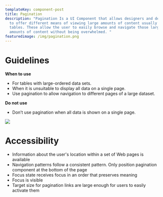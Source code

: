 ```yaml
---
templateKey: component-post
title: Pagination
description: "Pagination Is a UI Component that allows designers and developers
  to offer different means of viewing large amounts of content usually in
  tables. These allow the user to easily browse and navigate those larger
  amounts of content without being overwhelmed. "
featuredimage: /img/pagination.png
---
```

# **Guidelines**

**When to use**

* For tables with large-ordered data sets.
* When it is unsuitable to display all data on a single page.
* Use pagination to allow navigation to different pages of a large dataset.

**Do not use**

* Don’t use pagination when all data is shown on a single page.

![](/img/pagination.png)

# **Accessibility**

* Information about the user's location within a set of Web pages is available
* Navigation patterns follow a consistent pattern. Only position pagination component at the bottom of the page
* Focus state receives focus in an order that preserves meaning 
* Focus is visible
* Target size for pagination links are large enough for users to easily activate them
